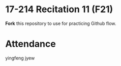 # 17-214 Recitation 11 (F21)
**Fork** this repository to use for practicing Github flow.

# Attendance
yingfeng
jyew